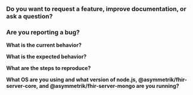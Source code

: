 ### Do you want to request a feature, improve documentation, or ask a question?

### Are you reporting a bug?

**What is the current behavior?**

**What is the expected behavior?**

**What are the steps to reproduce?**

**What OS are you using and what version of node.js, @asymmetrik/fhir-server-core, and @asymmetrik/fhir-server-mongo are you running?**